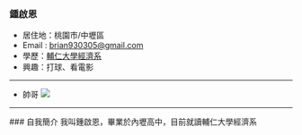 ### 鍾啟恩

- 居住地：桃園市/中壢區
- Email : brian930305@gmail.com
- 學歷：[輔仁大學經濟系](https://www.economics.fju.edu.tw/)
- 興趣：打球、看電影
<hr>

- 帥哥
![](https://i.imgur.com/OTIFXFh.jpeg)

<hr>
### 自我簡介
我叫鍾啟恩，畢業於內壢高中，目前就讀輔仁大學經濟系
